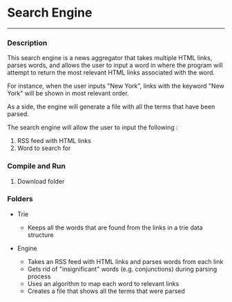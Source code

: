 # Search Engine
-----
### Description
This search engine is a news aggregator that takes multiple HTML links, parses words, and allows the user to input a word in where the program will attempt to return the most relevant HTML links associated with the word. 

For instance, when the user inputs "New York", links with the keyword "New York" will be shown in most relevant order.

As a side, the engine will generate a file with all the terms that have been parsed.

The search engine will allow the user to input the following :

  1) RSS feed with HTML links
  2) Word to search for 
  

### Compile and Run
  1) Download folder

  
### Folders
* Trie

  * Keeps all the words that are found from the links in a trie data structure
 
* Engine

  * Takes an RSS feed with HTML links and parses words from each link
  * Gets rid of "insignificant" words (e.g. conjunctions) during parsing process
  * Uses an algorithm to map each word to relevant links   
  * Creates a file that shows all the terms that were parsed

